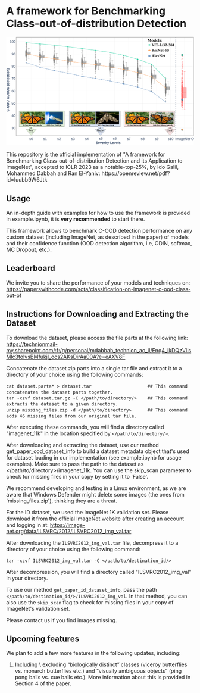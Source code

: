 # A framework for Benchmarking Class-out-of-distribution Detection
<p align="center">
  <img src="https://github.com/mdabbah/COOD_benchmarking/blob/main/degredation_graph_paper.png">
</p>
This repository is the official implementation of "A framework for Benchmarking Class-out-of-distribution Detection and its Application to ImageNet", accepted to ICLR 2023 as a notable-top-25%, by Ido Galil, Mohammed Dabbah and Ran El-Yaniv:
https://openreview.net/pdf?id=Iuubb9W6Jtk


## Usage
An in-depth guide with examples for how to use the framework is provided in example.ipynb, it is **very recommended** to start there.

This framework allows to benchmark C-OOD detection performance on any custom dataset (including ImageNet, as described in the paper) of models and their confidence function (OOD detection algorithm, i.e, ODIN, softmax, MC Dropout, etc.).

## Leaderboard
We invite you to share the performance of your models and techniques on:
https://paperswithcode.com/sota/classification-on-imagenet-c-ood-class-out-of

## Instructions for Downloading and Extracting the Dataset
To download the dataset, please access the file parts at the following link:
https://technionmail-my.sharepoint.com/:f:/g/personal/mdabbah_technion_ac_il/Enq4_ikDQzVIlsMlc3toIvsBMfukjl_ocs2AKsDirAa00A?e=eAXV8F

Concatenate the dataset zip parts into a single tar file and extract it to a directory of your choice using the following commands:

```
cat dataset.parta* > dataset.tar                     ## This command concatenates the dataset parts together.
tar -xzvf dataset.tar.gz -C </path/to/directory/>    ## This command extracts the dataset to a given directory.
unzip missing_files.zip -d </path/to/directory>      ## This command adds 46 missing files from our original tar file.
```

After executing these commands, you will find a directory called "imagenet_11k" in the location specified by `</path/to/directory/>`.

After downloading and extracting the dataset, use our method get_paper_ood_dataset_info to build a dataset metadata object that's used for dataset loading in our implementation (see example.ipynb for usage examples). 
Make sure to pass the path to the dataset as </path/to/directory>/imagenet_11k. 
You can use the skip_scan parameter to check for missing files in your copy by setting it to 'False'.

We recommend developing and testing in a Linux environment, as we are aware that Windows Defender might delete some images (the ones from 'missing_files.zip'), thinking they are a threat.

For the ID dataset, we used the ImageNet 1K validation set. Please download it from the official ImageNet website after creating an account and logging in at:
https://image-net.org/data/ILSVRC/2012/ILSVRC2012_img_val.tar

After downloading the `ILSVRC2012_img_val.tar` file, decompress it to a directory of your choice using the following command:

```
tar -xzvf ILSVRC2012_img_val.tar -C </path/to/destination_id/> 
```

After decompression, you will find a directory called "ILSVRC2012_img_val" in your directory.

To use our method `get_paper_id_dataset_info`, pass the path `</path/to/destination_id/>/ILSVRC2012_img_val`. In that method, you can also use the `skip_scan` flag to check for missing files in your copy of ImageNet's validation set.

Please contact us if you find images missing.


## Upcoming features
We plan to add a few more features in the following updates, including:

1. Including \ excluding “biologically distinct” classes (viceroy butterflies vs. monarch butterflies etc.) and “visually ambiguous objects” (ping pong balls vs. cue balls etc.). More information about this is provided in Section 4 of the paper.
